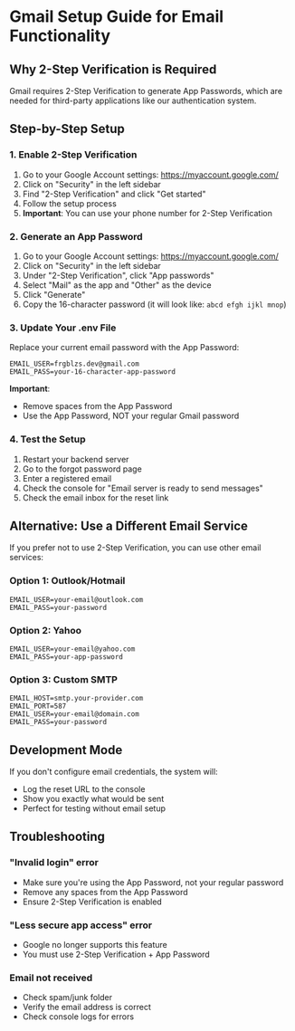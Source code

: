 # Gmail Setup Guide for Email Functionality

## Why 2-Step Verification is Required

Gmail requires 2-Step Verification to generate App Passwords, which are needed for third-party applications like our authentication system.

## Step-by-Step Setup

### 1. Enable 2-Step Verification

1. Go to your Google Account settings: https://myaccount.google.com/
2. Click on "Security" in the left sidebar
3. Find "2-Step Verification" and click "Get started"
4. Follow the setup process
5. **Important**: You can use your phone number for 2-Step Verification

### 2. Generate an App Password

1. Go to your Google Account settings: https://myaccount.google.com/
2. Click on "Security" in the left sidebar
3. Under "2-Step Verification", click "App passwords"
4. Select "Mail" as the app and "Other" as the device
5. Click "Generate"
6. Copy the 16-character password (it will look like: `abcd efgh ijkl mnop`)

### 3. Update Your .env File

Replace your current email password with the App Password:

```
EMAIL_USER=frgblzs.dev@gmail.com
EMAIL_PASS=your-16-character-app-password
```

**Important**:

- Remove spaces from the App Password
- Use the App Password, NOT your regular Gmail password

### 4. Test the Setup

1. Restart your backend server
2. Go to the forgot password page
3. Enter a registered email
4. Check the console for "Email server is ready to send messages"
5. Check the email inbox for the reset link

## Alternative: Use a Different Email Service

If you prefer not to use 2-Step Verification, you can use other email services:

### Option 1: Outlook/Hotmail

```
EMAIL_USER=your-email@outlook.com
EMAIL_PASS=your-password
```

### Option 2: Yahoo

```
EMAIL_USER=your-email@yahoo.com
EMAIL_PASS=your-app-password
```

### Option 3: Custom SMTP

```
EMAIL_HOST=smtp.your-provider.com
EMAIL_PORT=587
EMAIL_USER=your-email@domain.com
EMAIL_PASS=your-password
```

## Development Mode

If you don't configure email credentials, the system will:

- Log the reset URL to the console
- Show you exactly what would be sent
- Perfect for testing without email setup

## Troubleshooting

### "Invalid login" error

- Make sure you're using the App Password, not your regular password
- Remove any spaces from the App Password
- Ensure 2-Step Verification is enabled

### "Less secure app access" error

- Google no longer supports this feature
- You must use 2-Step Verification + App Password

### Email not received

- Check spam/junk folder
- Verify the email address is correct
- Check console logs for errors
